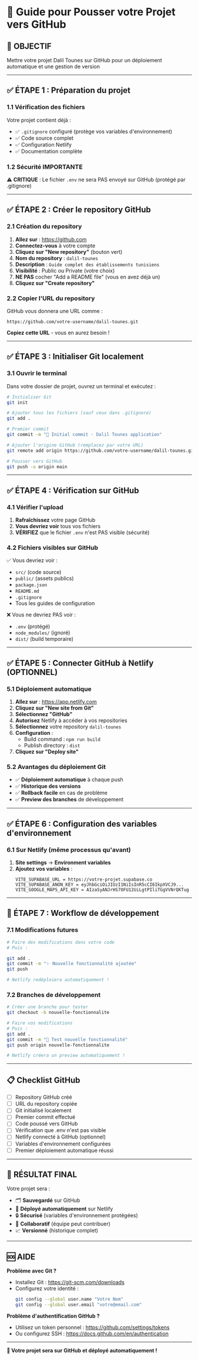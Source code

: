 # 🚀 Guide pour Pousser votre Projet vers GitHub

## 🎯 OBJECTIF
Mettre votre projet Dalil Tounes sur GitHub pour un déploiement automatique et une gestion de version

---

## ✅ ÉTAPE 1 : Préparation du projet

### 1.1 Vérification des fichiers
Votre projet contient déjà :
- ✅ `.gitignore` configuré (protège vos variables d'environnement)
- ✅ Code source complet
- ✅ Configuration Netlify
- ✅ Documentation complète

### 1.2 Sécurité IMPORTANTE
⚠️ **CRITIQUE** : Le fichier `.env` ne sera PAS envoyé sur GitHub (protégé par .gitignore)

---

## ✅ ÉTAPE 2 : Créer le repository GitHub

### 2.1 Création du repository
1. **Allez sur** : https://github.com
2. **Connectez-vous** à votre compte
3. **Cliquez sur "New repository"** (bouton vert)
4. **Nom du repository** : `dalil-tounes`
5. **Description** : `Guide complet des établissements tunisiens`
6. **Visibilité** : Public ou Private (votre choix)
7. **NE PAS** cocher "Add a README file" (vous en avez déjà un)
8. **Cliquez sur "Create repository"**

### 2.2 Copier l'URL du repository
GitHub vous donnera une URL comme :
```
https://github.com/votre-username/dalil-tounes.git
```
**Copiez cette URL** - vous en aurez besoin !

---

## ✅ ÉTAPE 3 : Initialiser Git localement

### 3.1 Ouvrir le terminal
Dans votre dossier de projet, ouvrez un terminal et exécutez :

```bash
# Initialiser Git
git init

# Ajouter tous les fichiers (sauf ceux dans .gitignore)
git add .

# Premier commit
git commit -m "🚀 Initial commit - Dalil Tounes application"

# Ajouter l'origine GitHub (remplacez par votre URL)
git remote add origin https://github.com/votre-username/dalil-tounes.git

# Pousser vers GitHub
git push -u origin main
```

---

## ✅ ÉTAPE 4 : Vérification sur GitHub

### 4.1 Vérifier l'upload
1. **Rafraîchissez** votre page GitHub
2. **Vous devriez voir** tous vos fichiers
3. **VÉRIFIEZ** que le fichier `.env` n'est PAS visible (sécurité)

### 4.2 Fichiers visibles sur GitHub
✅ Vous devriez voir :
- `src/` (code source)
- `public/` (assets publics)
- `package.json`
- `README.md`
- `.gitignore`
- Tous les guides de configuration

❌ Vous ne devriez PAS voir :
- `.env` (protégé)
- `node_modules/` (ignoré)
- `dist/` (build temporaire)

---

## ✅ ÉTAPE 5 : Connecter GitHub à Netlify (OPTIONNEL)

### 5.1 Déploiement automatique
1. **Allez sur** : https://app.netlify.com
2. **Cliquez sur "New site from Git"**
3. **Sélectionnez "GitHub"**
4. **Autorisez** Netlify à accéder à vos repositories
5. **Sélectionnez** votre repository `dalil-tounes`
6. **Configuration** :
   - Build command : `npm run build`
   - Publish directory : `dist`
7. **Cliquez sur "Deploy site"**

### 5.2 Avantages du déploiement Git
- ✅ **Déploiement automatique** à chaque push
- ✅ **Historique des versions**
- ✅ **Rollback facile** en cas de problème
- ✅ **Preview des branches** de développement

---

## ✅ ÉTAPE 6 : Configuration des variables d'environnement

### 6.1 Sur Netlify (même processus qu'avant)
1. **Site settings** → **Environment variables**
2. **Ajoutez vos variables** :
   ```
   VITE_SUPABASE_URL = https://votre-projet.supabase.co
   VITE_SUPABASE_ANON_KEY = eyJhbGciOiJIUzI1NiIsInR5cCI6IkpXVCJ9...
   VITE_GOOGLE_MAPS_API_KEY = AIzaSyANJrHS7OFU12UiLgtPIliTGgVVNrQKTug
   ```

---

## 🔄 ÉTAPE 7 : Workflow de développement

### 7.1 Modifications futures
```bash
# Faire des modifications dans votre code
# Puis :

git add .
git commit -m "✨ Nouvelle fonctionnalité ajoutée"
git push

# Netlify redéploiera automatiquement !
```

### 7.2 Branches de développement
```bash
# Créer une branche pour tester
git checkout -b nouvelle-fonctionnalite

# Faire vos modifications
# Puis :
git add .
git commit -m "🧪 Test nouvelle fonctionnalité"
git push origin nouvelle-fonctionnalite

# Netlify créera un preview automatiquement !
```

---

## 📋 Checklist GitHub

- [ ] Repository GitHub créé
- [ ] URL du repository copiée
- [ ] Git initialisé localement
- [ ] Premier commit effectué
- [ ] Code poussé vers GitHub
- [ ] Vérification que .env n'est pas visible
- [ ] Netlify connecté à GitHub (optionnel)
- [ ] Variables d'environnement configurées
- [ ] Premier déploiement automatique réussi

---

## 🎯 RÉSULTAT FINAL

Votre projet sera :
- 🗂️ **Sauvegardé** sur GitHub
- 🔄 **Déployé automatiquement** sur Netlify
- 🔒 **Sécurisé** (variables d'environnement protégées)
- 👥 **Collaboratif** (équipe peut contribuer)
- 📈 **Versionné** (historique complet)

---

## 🆘 AIDE

**Problème avec Git ?**
- Installez Git : https://git-scm.com/downloads
- Configurez votre identité :
  ```bash
  git config --global user.name "Votre Nom"
  git config --global user.email "votre@email.com"
  ```

**Problème d'authentification GitHub ?**
- Utilisez un token personnel : https://github.com/settings/tokens
- Ou configurez SSH : https://docs.github.com/en/authentication

---

**🚀 Votre projet sera sur GitHub et déployé automatiquement !**